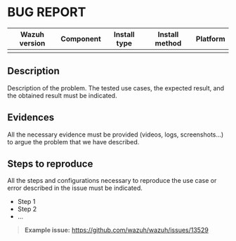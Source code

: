 # BUG REPORT

|Wazuh version|Component|Install type|Install method|Platform|
|---|---|---|---|---|
| |  |  |  |  |

## Description

Description of the problem. The tested use cases, the expected result, and the obtained result must be indicated.

## Evidences

All the necessary evidence must be provided (videos, logs, screenshots...) to argue the problem that we have described.

## Steps to reproduce

All the steps and configurations necessary to reproduce the use case or error described in the issue must be indicated.

- Step 1
- Step 2
- ...

> **Example issue:** https://github.com/wazuh/wazuh/issues/13529